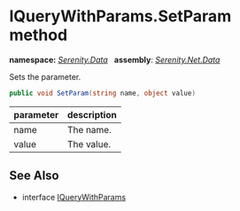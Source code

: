 # IQueryWithParams.SetParam method
**namespace:** *[Serenity.Data](../../README.md#serenity.data-namespace)*   **assembly**: *[Serenity.Net.Data](../../README.md)*

Sets the parameter.

```csharp
public void SetParam(string name, object value)
```

| parameter | description |
| --- | --- |
| name | The name. |
| value | The value. |

## See Also

* interface [IQueryWithParams](../IQueryWithParams.md)